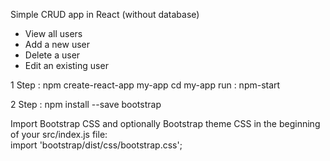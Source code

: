Simple CRUD app in React (without database)
 * View all users
* Add a new user
* Delete a user
* Edit an existing user


1 Step :
npm create-react-app my-app
cd my-app
run : npm-start

2 Step :
npm install --save bootstrap

Import Bootstrap CSS and optionally Bootstrap theme CSS in the beginning of your src/index.js file:
<br>
import 'bootstrap/dist/css/bootstrap.css';

